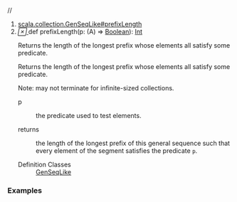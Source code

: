 //
<ol>
<li><a href="https://www.scala-lang.org/api/2.12.3/scala/collection/mutable/ArrayBuffer.html#prefixLength(p:A=>Boolean):Int">scala.collection.GenSeqLike#prefixLength</a></li>
<li name="scala.collection.GenSeqLike#prefixLength" visbl="pub" class="indented0 " data-isabs="false" fullcomment="yes" group="Ungrouped"> <a id="prefixLength(p:A=>Boolean):Int"></a><a id="prefixLength((A)⇒Boolean):Int"></a> <span class="permalink"> <a href="../../../scala/collection/mutable/ArrayBuffer.html#prefixLength(p:A=>Boolean):Int" title="Permalink"> <i class="material-icons"></i> </a> </span> <span class="modifier_kind"> <span class="modifier"></span> <span class="kind">def</span> </span> <span class="symbol"> <span class="name">prefixLength</span><span class="params">(<span name="p">p: (<span class="extype" name="scala.collection.mutable.ArrayBuffer.A">A</span>) ⇒ <a href="../../Boolean.html" class="extype" name="scala.Boolean">Boolean</a></span>)</span><span class="result">: <a href="../../Int.html" class="extype" name="scala.Int">Int</a></span> </span> <p class="shortcomment cmt">Returns the length of the longest prefix whose elements all satisfy some predicate.</p>
 <div class="fullcomment">
  <div class="comment cmt">
   <p>Returns the length of the longest prefix whose elements all satisfy some predicate.</p>
   <p> Note: may not terminate for infinite-sized collections. </p>
  </div>
  <dl class="paramcmts block">
   <dt class="param">
    p
   </dt>
   <dd class="cmt">
    <p>the predicate used to test elements.</p>
   </dd>
   <dt>
    returns
   </dt>
   <dd class="cmt">
    <p>the length of the longest prefix of this general sequence such that every element of the segment satisfies the predicate <code>p</code>.</p>
   </dd>
  </dl>
  <dl class="attributes block"> 
   <dt>
    Definition Classes
   </dt>
   <dd>
    <a href="../GenSeqLike.html" class="extype" name="scala.collection.GenSeqLike">GenSeqLike</a>
   </dd>
  </dl>
 </div> </li>
        </ol>


### Examples















